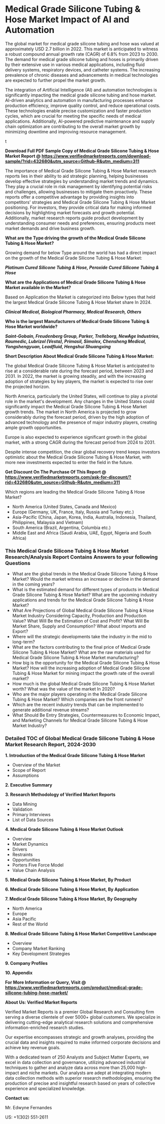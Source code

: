 <meta name="title" content="Global Medical Grade Silicone Tubing & Hose Market Impact of AI and Automation"><meta name="description" content="The global market for medical grade silicone tubing and hose was valued at approximately USD 2.7 billion in 2022. This market is anticipated to witness a robust compou"><meta name="title" content="Medical Grade Silicone Tubing & Hose Market Size, Share, Scope, Trends, Growth, Opportunities, Analysis, Forecast"><h1>Medical Grade Silicone Tubing & Hose Market Impact of AI and Automation</h1><p>The global market for medical grade silicone tubing and hose was valued at approximately USD 2.7 billion in 2022. This market is anticipated to witness a robust compound annual growth rate (CAGR) of 6.8% from 2023 to 2030. The demand for medical grade silicone tubing and hoses is primarily driven by their extensive use in various medical applications, including fluid delivery systems, respiratory devices, and catheter systems. The increasing prevalence of chronic diseases and advancements in medical technologies are expected to further propel the market growth.</p><p>The integration of Artificial Intelligence (AI) and automation technologies is significantly impacting the medical grade silicone tubing and hose market. AI-driven analytics and automation in manufacturing processes enhance production efficiency, improve quality control, and reduce operational costs. These technologies enable precise customization and faster production cycles, which are crucial for meeting the specific needs of medical applications. Additionally, AI-powered predictive maintenance and supply chain optimization are contributing to the overall market growth by minimizing downtime and improving resource management.</p>t</p><p id="" class=""><strong>Download Full PDF Sample Copy of Medical Grade Silicone Tubing & Hose Market Report @ <a href="https://www.verifiedmarketreports.com/download-sample/?rid=432680&utm_source=Github-R&utm_medium=311" target="_blank">https://www.verifiedmarketreports.com/download-sample/?rid=432680&utm_source=Github-R&utm_medium=311</a></strong></p><p>The importance of&nbsp;Medical Grade Silicone Tubing & Hose Market research reports lies in their ability to aid strategic planning, helping businesses develop effective strategies by understanding market trends and dynamics. They play a crucial role in risk management by identifying potential risks and challenges, allowing businesses to mitigate them proactively. These reports offer a competitive advantage by providing insights into competitors' strategies and Medical Grade Silicone Tubing & Hose Market positioning. For investors, they provide critical data for making informed decisions by highlighting market forecasts and growth potential. Additionally, market research reports guide product development by understanding consumer needs and preferences, ensuring products meet market demands and drive business growth.</p><p><strong>What are the&nbsp;Type driving the growth of the Medical Grade Silicone Tubing & Hose Market?</strong></p><p id="" class="">Growing demand for below Type around the world has had a direct impact on the growth of the Medical Grade Silicone Tubing & Hose Market:</p><em><strong>Platinum Cured Silicone Tubing & Hose, Peroxide Cured Silicone Tubing & Hose</strong></em></p><strong>What are the&nbsp;Applications&nbsp;of Medical Grade Silicone Tubing & Hose Market available in the Market?</strong></p><p id="" class="">Based on Application the Market is categorized into Below types that held the largest Medical Grade Silicone Tubing & Hose Market share In 2024.</p><em><strong>Clinical Medical, Biological Pharmacy, Medical Research, Others</strong></em></p><strong>Who is the largest Manufacturers of Medical Grade Silicone Tubing & Hose Market worldwide?</strong></p><p><em><strong>Saint-Gobain, Freudenberg Group, Parker, Trelleborg, NewAge Industries, Raumedic, Lubrizol (Vesta), Primasil, Simolex, Chensheng Medical, Yongshengyuan, Leadfluid, Hengshui Shuangxing</strong></em></p><p id="" class=""><strong>Short Description About Medical Grade Silicone Tubing & Hose Market:</strong></p><p>The global Medical Grade Silicone Tubing & Hose Market is anticipated to rise at a considerable rate during the forecast period, between 2023 and 2031. In 2022, the market is growing steadily, and with the increasing adoption of strategies by key players, the market is expected to rise over the projected horizon.</p><p>North America, particularly the United States, will continue to play a pivotal role in the market's development. Any changes in the United States could significantly impact the Medical Grade Silicone Tubing & Hose Market growth trends. The market in North America is projected to grow considerably during the forecast period, driven by the high adoption of advanced technology and the presence of major industry players, creating ample growth opportunities.</p><p>Europe is also expected to experience significant growth in the global market, with a strong CAGR during the forecast period from 2024 to 2031.</p><p>Despite intense competition, the clear global recovery trend keeps investors optimistic about the Medical Grade Silicone Tubing & Hose Market, with more new investments expected to enter the field in the future.</p><p id="" class=""><strong>Get Discount On The Purchase Of This Report @ <a href="https://www.verifiedmarketreports.com/ask-for-discount/?rid=432680&utm_source=Github-R&utm_medium=311" target="_blank">https://www.verifiedmarketreports.com/ask-for-discount/?rid=432680&utm_source=Github-R&utm_medium=311</a></strong></p>Which regions are leading the Medical Grade Silicone Tubing & Hose Market?</p><ul><li>North America (United States, Canada and Mexico)</li><li>Europe (Germany, UK, France, Italy, Russia and Turkey etc.)</li><li>Asia-Pacific (China, Japan, Korea, India, Australia, Indonesia, Thailand, Philippines, Malaysia and Vietnam)</li><li>South America (Brazil, Argentina, Columbia etc.)</li><li>Middle East and Africa (Saudi Arabia, UAE, Egypt, Nigeria and South Africa)</li></ul><h3 id="" class="">This Medical Grade Silicone Tubing & Hose Market Research/Analysis Report Contains Answers to your following Questions</h3><ul><li>What are the global trends in the Medical Grade Silicone Tubing & Hose Market? Would the market witness an increase or decline in the demand in the coming years?</li><li>What is the estimated demand for different types of products in Medical Grade Silicone Tubing & Hose Market? What are the upcoming industry applications and trends for the Medical Grade Silicone Tubing & Hose Market?</li><li>What Are Projections of Global Medical Grade Silicone Tubing & Hose Market Industry Considering Capacity, Production and Production Value? What Will Be the Estimation of Cost and Profit? What Will Be Market Share, Supply and Consumption? What about imports and Export?</li><li>Where will the strategic developments take the industry in the mid to long-term?</li><li>What are the factors contributing to the final price of Medical Grade Silicone Tubing & Hose Market? What are the raw materials used for Medical Grade Silicone Tubing & Hose Market manufacturing?</li><li>How big is the opportunity for the Medical Grade Silicone Tubing & Hose Market? How will the increasing adoption of Medical Grade Silicone Tubing & Hose Market for mining impact the growth rate of the overall market?</li><li>How much is the global Medical Grade Silicone Tubing & Hose Market worth? What was the value of the market In 2020?</li><li>Who are the major players operating in the Medical Grade Silicone Tubing & Hose Market? Which companies are the front runners?</li><li>Which are the recent industry trends that can be implemented to generate additional revenue streams?</li><li>What Should Be Entry Strategies, Countermeasures to Economic Impact, and Marketing Channels for Medical Grade Silicone Tubing & Hose Market Industry?</li></ul><h3 id="" class="">Detailed TOC of Global Medical Grade Silicone Tubing & Hose Market Research Report, 2024-2030</h3><p id="" class=""><strong>1. Introduction of the Medical Grade Silicone Tubing & Hose Market</strong></p><ul><li>Overview of the Market</li><li>Scope of Report</li><li>Assumptions</li></ul><p id="" class=""><strong>2. Executive Summary</strong></p><p id="" class=""><strong>3. Research Methodology of Verified Market Reports</strong></p><ul><li>Data Mining</li><li>Validation</li><li>Primary Interviews</li><li>List of Data Sources</li></ul><p id="" class=""><strong>4. Medical Grade Silicone Tubing & Hose Market Outlook</strong></p><ul><li>Overview</li><li>Market Dynamics</li><li>Drivers</li><li>Restraints</li><li>Opportunities</li><li>Porters Five Force Model</li><li>Value Chain Analysis</li></ul><p id="" class=""><strong>5. Medical Grade Silicone Tubing & Hose Market, By Product</strong></p><p id="" class=""><strong>6. Medical Grade Silicone Tubing & Hose Market, By Application</strong></p><p id="" class=""><strong>7. Medical Grade Silicone Tubing & Hose Market, By Geography</strong></p><ul><li>North America</li><li>Europe</li><li>Asia Pacific</li><li>Rest of the World</li></ul><p id="" class=""><strong>8. Medical Grade Silicone Tubing & Hose Market Competitive Landscape</strong></p><ul><li>Overview</li><li>Company Market Ranking</li><li>Key Development Strategies</li></ul><p id="" class=""><strong>9. Company Profiles</strong></p><p id="" class=""><strong>10. Appendix</strong></p><p id="" class=""><strong>For More Information or Query, Visit @ <a href="https://www.verifiedmarketreports.com/product/medical-grade-silicone-tubing-hose-market/" target="_blank">https://www.verifiedmarketreports.com/product/medical-grade-silicone-tubing-hose-market/</a></strong></p><p id="" class=""><strong>About Us: Verified Market Reports</strong></p><p id="" class="">Verified Market Reports is a premier Global Research and Consulting firm serving a diverse clientele of over 5000+ global customers. We specialize in delivering cutting-edge analytical research solutions and comprehensive information-enriched research studies.</p><p id="" class="">Our expertise encompasses strategic and growth analyses, providing the crucial data and insights required to make informed corporate decisions and achieve key revenue goals.</p><p id="" class="">With a dedicated team of 250 Analysts and Subject Matter Experts, we excel in data collection and governance, utilizing advanced industrial techniques to gather and analyze data across more than 25,000 high-impact and niche markets. Our analysts are adept at integrating modern data collection methods with superior research methodologies, ensuring the production of precise and insightful research based on years of collective experience and specialized knowledge.</p><p id="" class=""><strong>Contact us:</strong></p><p id="" class="">Mr. Edwyne Fernandes</p><p id="" class="">US: +1(302) 551-2611</p>